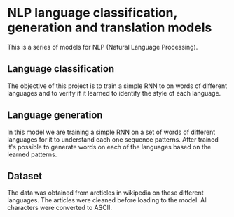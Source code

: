 # NLP language classification, generation and translation models
This is a series of models for NLP (Natural Language Processing).

## Language classification
The objective of this project is to train a simple RNN to on words of different languages and to verify if it learned to identify the style of each language.

## Language generation
In this model we are training a simple RNN on a set of words of different languages for it to understand each one sequence patterns. After trained it's possible to generate words on each of the languages based on the learned patterns.

## Dataset
The data was obtained from arcticles in wikipedia on these different languages. 
The articles were cleaned before loading to the model.
All characters were converted to ASCII.


